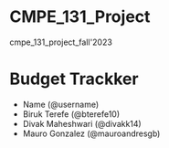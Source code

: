 # CMPE_131_Project
cmpe_131_project_fall'2023

# Budget Trackker
- Name (@username)
- Biruk Terefe (@bterefe10)
- Divak Maheshwari (@divakk14)
- Mauro Gonzalez (@mauroandresgb)

